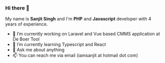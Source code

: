 ### Hi there 👋

<!-- **sanjitkung/sanjitkung** is a ✨ _special_ ✨ repository because its `README.md` (this file) appears on your GitHub profile. -->

My name is **Sanjit Singh** and I'm **PHP** and **Javascript** developer with 4 years of experience.

- 🔭 I’m currently working on Laravel and Vue based CMMS application at De Boer Tool
- 🌱 I’m currently learning Typescript and React
- 💬 Ask me about anything
- 📫 You can reach me via email (iamsanjit at hotmail dot com)
<!-- 
- 🤔 I’m looking for help with ...
- 😄 Pronouns: ... 
- ⚡ Fun fact: ...
- 👯 I’m looking to collaborate on ... 
-->

